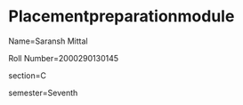 # Placementpreparationmodule
Name=Saransh Mittal

Roll Number=2000290130145

section=C

semester=Seventh
